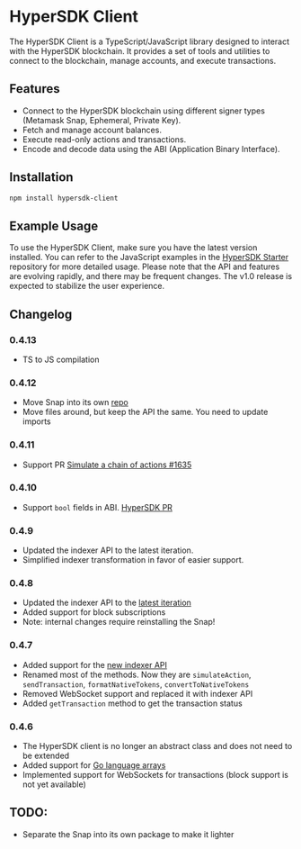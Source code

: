 # HyperSDK Client

The HyperSDK Client is a TypeScript/JavaScript library designed to interact with the HyperSDK blockchain. It provides a set of tools and utilities to connect to the blockchain, manage accounts, and execute transactions.

## Features

- Connect to the HyperSDK blockchain using different signer types (Metamask Snap, Ephemeral, Private Key).
- Fetch and manage account balances.
- Execute read-only actions and transactions.
- Encode and decode data using the ABI (Application Binary Interface).

## Installation

```bash
npm install hypersdk-client
```

## Example Usage

To use the HyperSDK Client, make sure you have the latest version installed. You can refer to the JavaScript examples in the [HyperSDK Starter](https://github.com/ava-labs/hypersdk-starter) repository for more detailed usage. Please note that the API and features are evolving rapidly, and there may be frequent changes. The v1.0 release is expected to stabilize the user experience.

## Changelog

### 0.4.13
- TS to JS compilation

### 0.4.12
- Move Snap into its own [repo](https://github.com/ava-labs/hypersdk-snap)
- Move files around, but keep the API the same. You need to update imports

### 0.4.11
- Support PR [Simulate a chain of actions #1635](https://github.com/ava-labs/hypersdk/pull/1635)

### 0.4.10
- Support `bool` fields in ABI. [HyperSDK PR](https://github.com/ava-labs/hypersdk/pull/1648)

### 0.4.9
- Updated the indexer API to the latest iteration.
- Simplified indexer transformation in favor of easier support.

### 0.4.8
- Updated the indexer API to the [latest iteration](https://github.com/ava-labs/hypersdk/pull/1606)
- Added support for block subscriptions
- Note: internal changes require reinstalling the Snap!

### 0.4.7
- Added support for the [new indexer API](https://github.com/ava-labs/hypersdk/pull/1597)
- Renamed most of the methods. Now they are `simulateAction`, `sendTransaction`, `formatNativeTokens`, `convertToNativeTokens`
- Removed WebSocket support and replaced it with indexer API
- Added `getTransaction` method to get the transaction status

### 0.4.6
- The HyperSDK client is no longer an abstract class and does not need to be extended
- Added support for [Go language arrays](https://github.com/ava-labs/hypersdk/pull/1587)
- Implemented support for WebSockets for transactions (block support is not yet available)

## TODO:
- Separate the Snap into its own package to make it lighter
